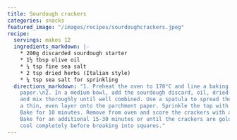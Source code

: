 ```yaml
---
title: Sourdough crackers
categories: snacks
featured_image: "/images/recipes/sourdoughcrackers.jpeg"
recipe:
  servings: makes 12
  ingredients_markdown: |-
    * 200g discarded sourdough starter
    * 1½ tbsp olive oil
    * ¼ tsp fine sea salt
    * 2 tsp dried herbs (Italian style)
    * ¼ tsp sea salt for sprinkling
  directions_markdown: "1. Preheat the oven to 170°C and line a baking tray with parchment
    paper.\n2. In a medium bowl, add the sourdough discard, oil, dried herbs and salt
    and mix thoroughly until well combined. Use a spatula to spread the mixture in
    a thin, even layer onto the parchment paper. Sprinkle the top with salt. \n3.
    Bake for 10 minutes. Remove from oven and score the crackers with a pizza cutter.
    Bake for an additional 15-30 minutes or until the crackers are golden brown. Let
    cool completely before breaking into squares."
---
```

